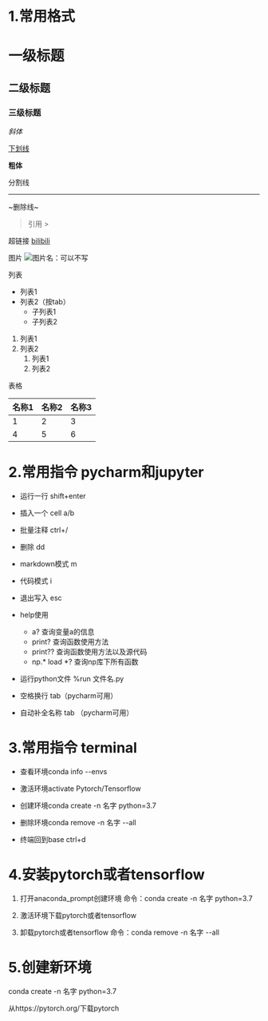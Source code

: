 # 1.常用格式

# 一级标题

## 二级标题

### 三级标题

*斜体*

<u>下划线</u>

**粗体**

分割线
___

~删除线~

>引用 >

超链接
[bilibili](http://www.bilibili.com)

图片
![图片名：可以不写](https://i0.hdslb.com/bfs/bangumi/image/91ec1f4bc4af307dbfbd68c9ba6d838b27adee0f.png@338w_450h.webp)

列表
* 列表1
* 列表2（按tab）
    * 子列表1
    * 子列表2
1. 列表1
2. 列表2
    1. 列表1
    2. 列表2

表格

|名称1|名称2|名称3|
|--|--|--|
|1|2|3|
|4|5|6|


# 2.常用指令 pycharm和jupyter

* 运行一行 shift+enter

* 插入一个 cell a/b

* 批量注释 ctrl+/

* 删除 dd

* markdown模式 m

* 代码模式 i

* 退出写入 esc

* help使用
    * a? 查询变量a的信息 
    * print? 查询函数使用方法
    * print?? 查询函数使用方法以及源代码
    * np.* load *? 查询np库下所有函数

* 运行python文件 %run 文件名.py

* 空格换行 tab（pycharm可用）

* 自动补全名称 tab （pycharm可用）

# 3.常用指令 terminal

* 查看环境conda info --envs

* 激活环境activate Pytorch/Tensorflow

* 创建环境conda create -n 名字 python=3.7

* 删除环境conda remove -n 名字 --all

* 终端回到base ctrl+d

# 4.安装pytorch或者tensorflow

1. 打开anaconda_prompt创建环境 命令：conda create -n 名字 python=3.7

2. 激活环境下载pytorch或者tensorflow

3. 卸载pytorch或者tensorflow 命令：conda remove -n 名字 --all

# 5.创建新环境

conda create -n 名字 python=3.7

从https://pytorch.org/下载pytorch

